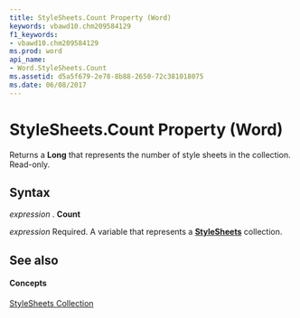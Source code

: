 ```yaml
---
title: StyleSheets.Count Property (Word)
keywords: vbawd10.chm209584129
f1_keywords:
- vbawd10.chm209584129
ms.prod: word
api_name:
- Word.StyleSheets.Count
ms.assetid: d5a5f679-2e78-8b88-2650-72c381018075
ms.date: 06/08/2017
---
```



# StyleSheets.Count Property (Word)

Returns a  **Long** that represents the number of style sheets in the collection. Read-only.


## Syntax

 _expression_ . **Count**

 _expression_ Required. A variable that represents a **[StyleSheets](Word.StyleSheets.md)** collection.


## See also


#### Concepts


[StyleSheets Collection](Word.StyleSheets.md)

